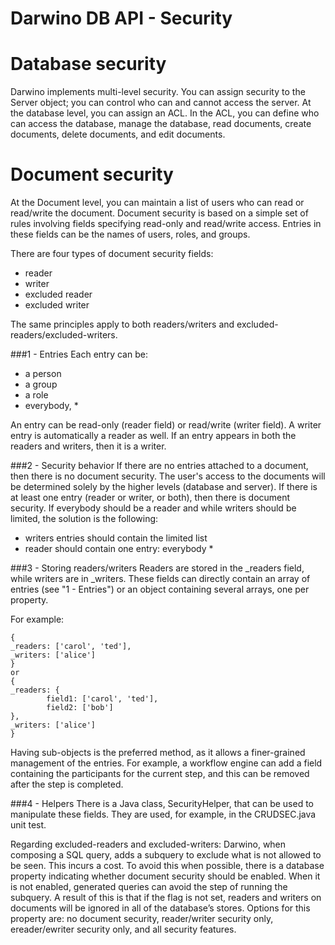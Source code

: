 Darwino DB API - Security
=======================

# Database security
Darwino implements multi-level security. You can assign security to the Server object; you can control who can and cannot access the server. At the database level, you can assign an ACL. In the ACL, you can define who can access the database, manage the database, read documents, create documents, delete documents, and edit documents.

# Document security
At the Document level, you can maintain a list of users who can read or read/write the document.  Document security is based on a simple set of rules involving fields specifying read-only and read/write access. Entries in these fields can be the names of users, roles, and groups.

There are four types of document security fields:
- reader
- writer
- excluded reader
- excluded writer

The same principles apply to both readers/writers and excluded-readers/excluded-writers. 
 
###1 - Entries 
Each entry can be: 
- a person 
- a group 
- a role 
- everybody, * 

An entry can be read-only (reader field) or read/write (writer field). A writer entry is automatically a reader as well. 
If an entry appears in both the readers and writers, then it is a writer.  
 
###2 - Security behavior 
If there are no entries attached to a document, then there is no document security. The user's access to the documents will be determined solely by the higher levels (database and server). 
If there is at least one entry (reader or writer, or both), then there is document security. 
If everybody should be a reader and while writers should be limited, the solution is the following: 
- writers entries should contain the limited list 
- reader should contain one entry: everybody * 

###3 - Storing readers/writers 
Readers are stored in the _readers field, while writers are in _writers. 
These fields can directly contain an array of entries (see "1 - Entries") or an object containing several arrays, one per property. 

For example: 
```
{ 
_readers: ['carol', 'ted'], 
_writers: ['alice'] 
} 
or 
{ 
_readers: { 
        field1: ['carol', 'ted'], 
        field2: ['bob'] 
}, 
_writers: ['alice'] 
} 

```

Having sub-objects is the preferred method, as it allows a finer-grained management of the entries. For example, a workflow engine can add a field containing the participants for the current step, and this can be removed after the step is completed.

###4 - Helpers 
There is a Java class, SecurityHelper, that can be used to manipulate these fields. They are used, for example, in the CRUDSEC.java unit test. 
 
Regarding excluded-readers and excluded-writers: Darwino, when composing a SQL query, adds a subquery to exclude what is not allowed to be seen. This incurs a cost. To avoid this when possible, there is a database property indicating whether document security should be enabled. When it is not enabled, generated queries can avoid the step of running the subquery. A result of this is that if the flag is not set, readers and writers on documents will be ignored in all of the database’s stores. Options for this property are: no document security, reader/writer security only, ereader/ewriter security only, and all security features.
